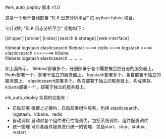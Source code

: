 #elk_auto_deploy
版本 v1.0

这是一个用于自动部署 “ELK 日志分析平台” 的 python fabric 项目。

它针对的 “ELK 日志分析平台” 架构如下：

[shipper]     [broker]     [index]      [search & storage]   [web-interface] 

filebeat                   logstash       elasticsearch
filebeat ====> redis ====> logstash ====> elasticsearch =======> kibana    
filebeta                   logstash       elasticsearch
  ...                        ...              ...

如上面所示，
filebeat部署多个，分别部署于各个需要被监控日志的服务器上。
Redis部署一个，部署于独立的服务器上。
logstash部署多个，各自部署于独立的服务器上。
elasticsearch部署多个，各自部署于独立的服务器上，构成集群。
kibana部署一个，部署于独立的服务器上。

elk_auto_deploy 实现的功能有：
- 自动部署
根据上述架构，自动部署组件服务，包括 elasticsearch、logstash、kibana、redis 
- 自动调优
自动对各个组件进行性能调优，包括系统调优、组件配置调优
- 统一管理
可对各组件服务进行统一的管理，包括start、stop、status、restart
